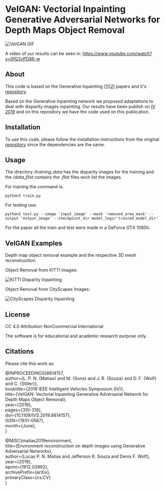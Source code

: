 # VeIGAN: Vectorial Inpainting Generative Adversarial Networks for Depth Maps Object Removal

![VeIGAN GIF](https://github.com/nuneslu/VeIGAN/blob/master/examples/IVGif.gif)  

A video of our results can be seen in: https://www.youtube.com/watch?v=0fQ3vPD88-w

## About
This code is based on the Generative Inpainting [[1](https://arxiv.org/abs/1801.07892)][[2](https://arxiv.org/abs/1806.03589)] papers and it's [repository](https://github.com/JiahuiYu/generative_inpainting).

Based on the Generative Inpainting network we proposed adaptations to deal with disparity images inpainting. Our results have been publish on [IV 2019](https://ieeexplore.ieee.org/document/8814157) and on this repository we have the code used on this publication.

## Installation

To use this code, please follow the installation instructions from the original [repository](https://github.com/JiahuiYu/generative_inpainting) since the dependencies are the same.

## Usage

The directory _/training_data_ has the disparity images for the training and the _/data_flist_ contains the _.flist_ files wich list the images.

For training the command is:
```
python3 train.py
```

For testing use:
```
python3 test.py --image 'input_image' --mask 'removed_area_mask' --output 'output_image' --checkpoint_dir model_logs/'trained_model_dir'
```
For the paper all the train and test were made in a GeForce GTX 1080ti.

## VeIGAN Examples

Depth map object removal example and the respective 3D mesh reconstruction:

Object Removal from KITTI Images:

![KITTI Disparity Inpainting](https://github.com/nuneslu/VeIGAN/blob/master/examples/example.png)

Object Removal from CityScapes Images:

![CityScapes Disparity Inpainting](https://github.com/nuneslu/VeIGAN/blob/master/examples/spoiler_result.png)


## License

CC 4.0 Attribution-NonCommercial International

The software is for educational and academic research purpose only.

## Citations

Please cite this work as:

@INPROCEEDINGS{8814157,  
    author={L. P. N. {Matias} and M. {Sons} and J. R. {Souza} and D. F. {Wolf} and C. {Stiller}},  
    booktitle={2019 IEEE Intelligent Vehicles Symposium (IV)},  
    title={VeIGAN: Vectorial Inpainting Generative Adversarial Network for Depth Maps Object Removal},  
    year={2019},    
    pages={310-316},  
    doi={10.1109/IVS.2019.8814157},  
    ISSN={1931-0587},  
    month={June},  
}

@MISC{matias2019environment,  
    title={Environment reconstruction on depth images using Generative Adversarial Networks},  
    author={Lucas P. N. Matias and Jefferson R. Souza and Denis F. Wolf},  
    year={2019},  
    eprint={1912.03992},  
    archivePrefix={arXiv},  
    primaryClass={cs.CV}  
}
